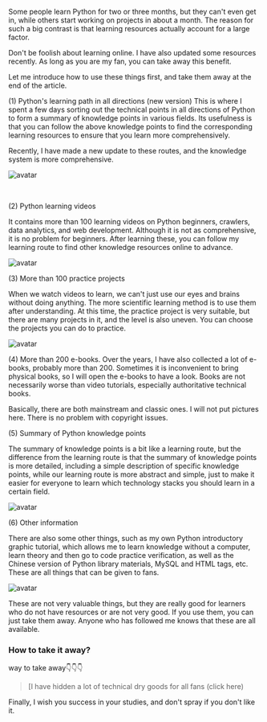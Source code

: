 Some people learn Python for two or three months, but they can't even get in, while others start working on projects in about a month. The reason for such a big contrast is that learning resources actually account for a large factor. 

Don't be foolish about learning online. I have also updated some resources recently. As long as you are my fan, you can take away this benefit. 

Let me introduce how to use these things first, and take them away at the end of the article. 

(1) Python's learning path in all directions (new version) This is where I spent a few days sorting out the technical points in all directions of Python to form a summary of knowledge points in various fields. Its usefulness is that you can follow the above knowledge points to find the corresponding learning resources to ensure that you learn more comprehensively. 

Recently, I have made a new update to these routes, and the knowledge system is more comprehensive. 

![avatar]( 1f807758e039481fa866130abf71d796.png) 

 ​​ 

(2) Python learning videos 

It contains more than 100 learning videos on Python beginners, crawlers, data analytics, and web development. Although it is not as comprehensive, it is no problem for beginners. After learning these, you can follow my learning route to find other knowledge resources online to advance. 

![avatar]( d66e3ad5592f4cdcb197de0dc0438ec5.png) 

(3) More than 100 practice projects 

When we watch videos to learn, we can't just use our eyes and brains without doing anything. The more scientific learning method is to use them after understanding. At this time, the practice project is very suitable, but there are many projects in it, and the level is also uneven. You can choose the projects you can do to practice. 

![avatar]( f5aeb4050ab547cf90b1a028d1aacb1d.png) 

(4) More than 200 e-books. Over the years, I have also collected a lot of e-books, probably more than 200. Sometimes it is inconvenient to bring physical books, so I will open the e-books to have a look. Books are not necessarily worse than video tutorials, especially authoritative technical books. 

Basically, there are both mainstream and classic ones. I will not put pictures here. There is no problem with copyright issues. 

(5) Summary of Python knowledge points 

The summary of knowledge points is a bit like a learning route, but the difference from the learning route is that the summary of knowledge points is more detailed, including a simple description of specific knowledge points, while our learning route is more abstract and simple, just to make it easier for everyone to learn which technology stacks you should learn in a certain field. 

![avatar]( c741a91b05a542ba9dc8abf2f2f4b1af.png) 

(6) Other information 

There are also some other things, such as my own Python introductory graphic tutorial, which allows me to learn knowledge without a computer, learn theory and then go to code practice verification, as well as the Chinese version of Python library materials, MySQL and HTML tags, etc. These are all things that can be given to fans. 

![avatar]( 9fa77af248b84885a6ec779b2ead064d.png) 

These are not very valuable things, but they are really good for learners who do not have resources or are not very good. If you use them, you can just take them away. Anyone who has followed me knows that these are all available. 

###  How to take it away? 

way to take away👇👇👇 

>  [I have hidden a lot of technical dry goods for all fans (click here) 

Finally, I wish you success in your studies, and don't spray if you don't like it. 

